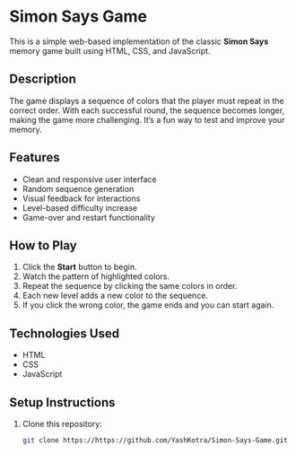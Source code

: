 # Simon Says Game

This is a simple web-based implementation of the classic **Simon Says** memory game built using HTML, CSS, and JavaScript.

## Description

The game displays a sequence of colors that the player must repeat in the correct order. With each successful round, the sequence becomes longer, making the game more challenging. It’s a fun way to test and improve your memory.

## Features

- Clean and responsive user interface
- Random sequence generation
- Visual feedback for interactions
- Level-based difficulty increase
- Game-over and restart functionality

## How to Play

1. Click the **Start** button to begin.
2. Watch the pattern of highlighted colors.
3. Repeat the sequence by clicking the same colors in order.
4. Each new level adds a new color to the sequence.
5. If you click the wrong color, the game ends and you can start again.

## Technologies Used

- HTML
- CSS
- JavaScript

## Setup Instructions

1. Clone this repository:
   ```bash
   git clone https://https://github.com/YashKotra/Simon-Says-Game.git

